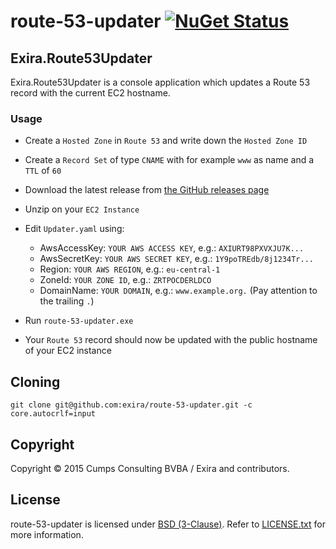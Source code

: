 # route-53-updater [![NuGet Status](http://img.shields.io/nuget/v/Exira.Route53Updater.svg?style=flat)](https://www.nuget.org/packages/Exira.Route53Updater/)

## Exira.Route53Updater

Exira.Route53Updater is a console application which updates a Route 53 record with the current EC2 hostname.

### Usage

* Create a `Hosted Zone` in `Route 53` and write down the `Hosted Zone ID`
* Create a `Record Set` of type `CNAME` with for example `www` as name and a `TTL` of `60`

* Download the latest release from [the GitHub releases page](https://github.com/exira/route-53-updater/releases)
* Unzip on your `EC2 Instance`

* Edit `Updater.yaml` using:
  * AwsAccessKey: `YOUR AWS ACCESS KEY`, e.g.: `AXIURT98PXVXJU7K...`
  * AwsSecretKey: `YOUR AWS SECRET KEY`, e.g.: `1Y9poTREdb/8j1234Tr...`
  * Region: `YOUR AWS REGION`, e.g.: `eu-central-1`
  * ZoneId: `YOUR ZONE ID`, e.g.: `ZRTPOCDERLDCO`
  * DomainName: `YOUR DOMAIN`, e.g.: `www.example.org.` (Pay attention to the trailing `.`)

* Run `route-53-updater.exe`

* Your `Route 53` record should now be updated with the public hostname of your EC2 instance

## Cloning

```git clone git@github.com:exira/route-53-updater.git -c core.autocrlf=input```

## Copyright

Copyright © 2015 Cumps Consulting BVBA / Exira and contributors.

## License

route-53-updater is licensed under [BSD (3-Clause)](http://choosealicense.com/licenses/bsd-3-clause/ "Read more about the BSD (3-Clause) License"). Refer to [LICENSE.txt](https://github.com/exira/route-53-updater/blob/master/LICENSE.txt) for more information.
